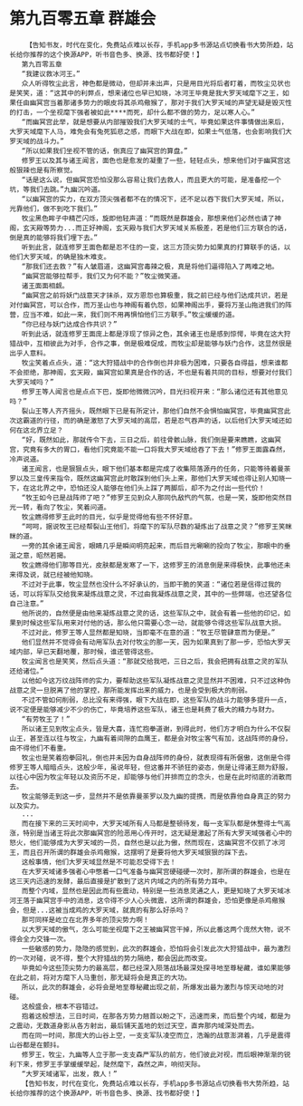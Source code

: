 # 第九百零五章 群雄会
        【告知书友，时代在变化，免费站点难以长存，手机app多书源站点切换看书大势所趋，站长给你推荐的这个换源APP，听书音色多、换源、找书都好使！】
       第九百零五章
       “我建议救冰河王。”
       众人听得牧尘此言，神色都是微动，但却并未出声，只是用目光将后者盯着，而牧尘见状也是笑笑，道：“这其中的利弊点，想来诸位也早已知晓，冰河王毕竟是我大罗天域麾下之王，如果任由幽冥宫当着那诸多势力的眼皮将其杀鸡儆猴了，那对于我们大罗天域的声望无疑是毁灭性的打击，一个坐视麾下强者被如此****而死，却什么都不做的势力，足以寒人心。”
       “而幽冥宫此举，就是想要从内部摧毁我们大罗天域的士气，毕竟如果这件事情做出来后，大罗天域麾下人马，难免会有兔死狐悲之感，而眼下大战在即，如果士气低落，也会影响我们大罗天域的战斗力。”
       “所以如果我们坐视不管的话，倒真应了幽冥宫的算盘。”
       修罗王以及其与诸王闻言，面色也是愈发的凝重了一些，轻轻点头，想来他们对于幽冥宫这般狠辣也是有所察觉。
       “话是这么说，但幽冥宫恐怕没那么容易让我们去救人，而且更大的可能，是准备挖一个坑，等我们去跳。”九幽沉吟道。
       “以幽冥宫的实力，在双方顶尖强者都不在的情况下，还不足以吞下我们大罗天域，所以，光靠他们，做不到吃下我们。”
       牧尘黑色眸子中精芒闪烁，旋即他轻声道：“而既然是群雄会，那想来他们必然也请了神阁，玄天殿等势力...而正好神阁，玄天殿与我们大罗天域关系极差，若是他们三方联合的话，倒是真的能够将我们埋下去。”
       听到此言，就连修罗王面色都是忍不住的一变，这三方顶尖势力如果真的打算联手的话，以他们大罗天域，的确是独木难支。
       “那我们还去救？”有人皱眉道，这幽冥宫毒辣之极，真是将他们逼得陷入了两难之地。
       “幽冥宫能够拉帮手，我们又为何不能？”牧尘微笑道。
       诸王面面相觑。
       “幽冥宫之前将妖门战意天才抹杀，双方恩怨也算极重，我之前已经与他们达成共识，若是对付幽冥宫，可以合作，而万圣山也与神阁有着仇怨，如果神阁出手，要将万圣山拖进我们的阵营，应当不难，如此一来，我们则不用再惧怕他们三方联手。”牧尘缓缓的道。
       “你已经与妖门达成合作共识？”
       听到此话，就连修罗王面庞上都是浮现了惊异之色，其余诸王也是感到惊愕，毕竟在这大狩猎战中，互相彼此为对手，合作之事，倒是极难促成，而牧尘却是能够与妖门合作，这显然很是出乎人意料。
       牧尘笑着点点头，道：“这大狩猎战中的合作倒也并非极为困难，只要各自得益，想来谁都不会拒绝，那神阁，玄天殿，幽冥宫如果真是合作的话，不也是有着共同的目标，想要对付我们大罗天域吗？”
       修罗王等人闻言也是点点下巴，旋即他微微沉吟，目光扫视开来：“那么诸位还有其他意见吗？”
       裂山王等人齐齐摇头，既然眼下已是有所定计，那他们自然不会惧怕幽冥宫，毕竟幽冥宫此次这霸道的行径，而的确是激怒了大罗天域的高层，若是忍气吞声的话，以后他们大罗天域还如何在这北界立足？
       “好，既然如此，那就传令下去，三日之后，前往骨骸山脉，我们倒是要来瞧瞧，这幽冥宫，究竟有多大的胃口，看他们究竟能不能一口将我大罗天域给吞了下去！”修罗王面露森然，冷声说道。
       诸王闻言，也是狠狠点头，眼下他们基本都是完成了收集陨落源丹的任务，只能等待着曼荼罗以及三皇传来指令，既然这幽冥宫此时敢踩到他们头上来，那他们大罗天域也得让别人知晓一下，在这北界之中，恐怕还没人能够在他们头上踩了两脚后，却不为之付出一些代价！
       “牧王如今已是战阵师了吧？”修罗王见到众人那同仇敌忾的气氛，也是一笑，旋即他突然目光一转，看向了牧尘，笑着问道。
       牧尘瞧得修罗王此时的目光，似乎是觉得他有些不怀好意。
       “呵呵，据说牧王已经帮裂山王他们，将麾下的军队尽数的凝炼出了战意之灵？”修罗王笑眯眯的道。
       一旁的其余诸王闻言，眼睛几乎是瞬间明亮起来，而后目光唰唰的投向了牧尘，那眼中的垂涎之意，昭然若揭。
       牧尘瞧得他们那等目光，皮肤都是发寒了一下，这修罗王的消息倒是来得极快，此事他还未来得及说，就已经被他知晓。
       不过对于此事，牧尘显然也没什么不好承认的，当即干脆的笑道：“诸位若是信得过我的话，可以将军队交给我来凝炼战意之灵，不过由我凝炼战意之灵，其中的一些弊端，也还望各位自己注意。”
       他所说的，自然便是由他来凝炼战意之灵的话，这些军队之中，就会有着一些他的印记，如果到时候这些军队用来对付他的话，那么他只需要心念一动，就能够令得这些军队战意大损。
       不过对此，修罗王等人显然都是知晓，当即毫不在意的道：“牧王尽管肆意而为便是。”
       他们显然并不觉得会有动用军队去对付牧尘的那一天，因为如果真到了那一步，恐怕大罗天域内部，早已天翻地覆，那时候，谁还管得这些。
       牧尘闻言也是笑笑，然后点头道：“那就交给我吧，三日之后，我会把拥有战意之灵的军队还给诸位。”
       以他如今这万纹战阵师的实力，要帮助这些军队凝炼战意之灵显然并不困难，只不过这种伪战意之灵一旦脱离了他的掌控，那所能发挥出来的威力，也是会受到极大的削弱。
       不过不管如何削弱，总比没有来得强，眼下大战在即，这些军队的战斗力能够多提升一点，说不定便是能够减少不少的伤亡，毕竟培养这些军队，诸王也是耗费了极大的精力与财力。
       “有劳牧王了！”
       所以诸王见到牧尘点头，皆是大喜，连忙抱拳道谢，到得此时，他们方才明白为什么不仅裂山王，甚至连以往与牧尘，九幽有着间隙的血鹰王，都是会对牧尘客气有加，这战阵师的身份，由不得他们不看重。
       牧尘也是笑着抱拳回礼，倒也并未因为自身战阵师的身份，就表现得有所倨傲，这倒是令得修罗王等人暗暗点头，这般少年，虽说年轻，但这番并不骄狂的姿态，倒是让得诸王颇为舒服，以往心中因为牧尘年轻以及资历不足，却能够与他们并排而立的念头，也是在此时彻底的消散而去。
       牧尘能够走到这一步，显然并不是依靠曼荼罗以及九幽的提携，而是依靠他自身真正的努力以及实力。
       ...
       而在接下来的三天时间中，大罗天域所有人马都是整顿待发，每一支军队都是休整得士气高涨，特别是当诸王将此次那幽冥宫的险恶用心传开时，这无疑是激起了所有大罗天域强者心中的怒火，他们能够成为大罗天域的一员，自然也是以此为傲，然而现在，这幽冥宫不仅抓了冰河王，而且召开所谓的群雄会杀鸡儆猴，这摆明了是要将他大罗天域狠狠的踩下去。
       这般事情，他们大罗天域显然是不可能忍受得下去！
       在大罗天域诸多强者心中憋着一口气准备与幽冥宫硬碰硬一次时，那所谓的群雄会，也是在这三天内迅速的发酵，最后直接是扩散到了这片内域之内的所有势力耳中。
       而整个内域，显然也是因此而有些震动，特别是一些消息灵通之人，更是知晓了大罗天域冰河王落于幽冥宫手中的消息，这令得不少人心头微震，这所谓的群雄会，恐怕更像是杀鸡儆猴会，但是...这被当成鸡的大罗天域，就真的有那么好杀吗？
       那可同样是屹立在北界多年的顶尖势力啊！
       以大罗天域的傲气，怎么可能坐视麾下之王被幽冥宫干掉，所以此番这两个庞然大物，说不得会全力交锋一次。
       一些敏感的势力，隐隐的感觉到，此次的群雄会，恐怕将会引发此次大狩猎战中，最为激烈的一次对碰，说不得，整个大狩猎战的势力隔绝，都会因此而改变。
       毕竟如今这些顶尖势力的最高层，都已经深入陨落战场最深处探寻地至尊秘藏，谁如果能够在此之前，将对方麾下人马重创，那无疑将会是真正的大功。
       所以，此次的群雄会，必将会是地至尊秘藏出现之前，所爆发出最为激烈与惊天动地的对碰。
       这般盛会，根本不容错过。
       抱着这般想法，三日时间，在那各方势力翘首以盼之下，迅速而来，而后整个内域，都是为之震动，无数道身影从各方射出，最后铺天盖地的划过天空，直奔那内域深处而去。
       而在同一时间，那庞大的山谷上空，一支支军队凌空而立，浩瀚的战意澎湃着，几乎是震得山谷都是在颤抖。
       修罗王，牧尘，九幽等人立于那一支支森严军队的前方，他们彼此对视，而后眼神渐渐的锐利下来，修罗王手掌缓缓举起，陡然麾下，森然之声，响彻天际。
       “大罗天域诸军，出发，救人！”
       【告知书友，时代在变化，免费站点难以长存，手机app多书源站点切换看书大势所趋，站长给你推荐的这个换源APP，听书音色多、换源、找书都好使！】
